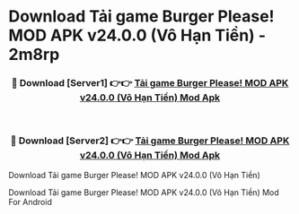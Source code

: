 # Download Tải game Burger Please! MOD APK v24.0.0 (Vô Hạn Tiền) - 2m8rp


<div align="center">
<h3>🔴 Download [Server1] 👉👉 <a href="https://apk-comot.site?title=Tải_game_Burger_Please!_MOD_APK_v24.0.0_(Vô_Hạn_Tiền)">Tải game Burger Please! MOD APK v24.0.0 (Vô Hạn Tiền) Mod Apk</a></h3><br>
<h3>🔴 Download [Server2] 👉👉 <a href="https://apk-comot.site?title=Tải_game_Burger_Please!_MOD_APK_v24.0.0_(Vô_Hạn_Tiền)">Tải game Burger Please! MOD APK v24.0.0 (Vô Hạn Tiền) Mod Apk</a></h3>
</div>



Download Tải game Burger Please! MOD APK v24.0.0 (Vô Hạn Tiền) 

Download Tải game Burger Please! MOD APK v24.0.0 (Vô Hạn Tiền) Mod For Android